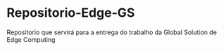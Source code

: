 # Repositorio-Edge-GS
Repositorio que servirá para a entrega do trabalho da Global Solution de Edge Computing
